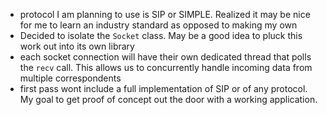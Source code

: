 * protocol I am planning to use is SIP or SIMPLE. Realized it may be nice for me to learn an industry standard as opposed to making my own
* Decided to isolate the `Socket` class. May be a good idea to pluck this work out into its own library
* each socket connection will have their own dedicated thread that polls the `recv` call.  This allows us to concurrently handle incoming data from multiple correspondents
* first pass wont include a full implementation of SIP or of any protocol. My goal to get proof of concept out the door with a working application.
